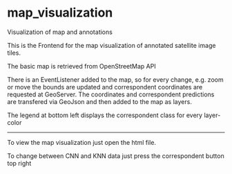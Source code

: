 # map_visualization
Visualization of map and annotations


This is the Frontend for the map visualization of annotated satellite image tiles.

The basic map is retrieved from OpenStreetMap API

There is an EventListener added to the map, so for every change, e.g. zoom or move the bounds are updated and correspondent coordinates are requested at GeoServer. The coordinates and correspondent predictions are transfered via GeoJson and then added to the map as layers.

The legend at bottom left displays the correspondent class for every layer-color

-------

To view the map visualization just open the html file.

To change between CNN and KNN data just press the correspondent button top right
